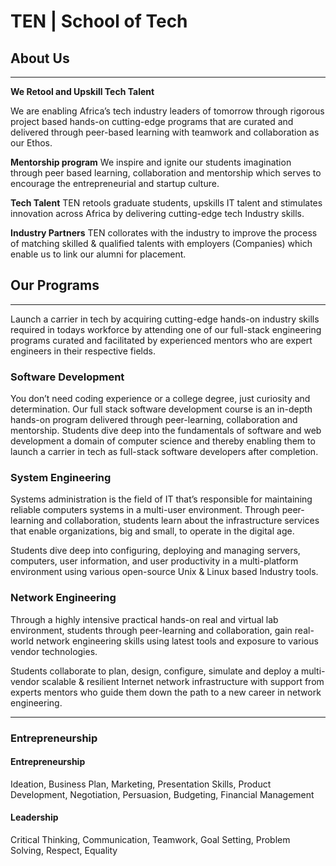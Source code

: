 # TEN | School of Tech

## About Us

<hr>

**We Retool and Upskill Tech Talent**

We are enabling Africa’s tech industry leaders of tomorrow through rigorous project based hands-on cutting-edge programs that are curated and delivered through peer-based learning with teamwork and collaboration as our Ethos.

**Mentorship program**
We inspire and ignite our students imagination through peer based learning, collaboration and mentorship which serves to encourage the entrepreneurial and startup culture.

**Tech Talent**
TEN retools graduate students, upskills IT talent and stimulates innovation across Africa by delivering cutting-edge tech Industry skills.

**Industry Partners**
TEN collorates with the industry to improve the process of matching skilled & qualified talents with employers (Companies) which enable us to link our alumni for placement.

## Our Programs
<hr>
Launch a carrier in tech by acquiring cutting-edge hands-on industry skills required in todays workforce by attending one of our full-stack engineering programs curated and facilitated by experienced mentors who are expert engineers in their respective fields.

### Software Development

You don’t need coding experience or a college degree, just curiosity and determination. Our full stack software development course is an in-depth hands-on program delivered through peer-learning, collaboration and mentorship. Students dive deep into the fundamentals of software and web development a domain of computer science and thereby enabling them to launch a carrier in tech as full-stack software developers after completion.

### System Engineering

Systems administration is the field of IT that’s responsible for maintaining reliable computers systems in a multi-user environment. Through peer-learning and collaboration, students learn about the infrastructure services that enable organizations, big and small, to operate in the digital age.

Students dive deep into configuring, deploying and managing servers, computers, user information, and user productivity in a multi-platform environment using various open-source Unix & Linux based Industry tools.

### Network Engineering

Through a highly intensive practical hands-on real and virtual lab environment, students through peer-learning and collaboration, gain real-world network engineering skills using latest tools and exposure to various vendor technologies. 

Students collaborate to plan, design, configure, simulate and deploy a multi-vendor scalable & resilient Internet network infrastructure with support from experts mentors who guide them down the path to a new career in network engineering.

<hr>

### Entrepreneurship

#### Entrepreneurship 
Ideation, Business Plan, Marketing, Presentation Skills, Product Development, Negotiation, Persuasion, Budgeting, Financial Management

#### Leadership  
Critical Thinking, Communication, Teamwork, Goal Setting, Problem Solving, Respect, Equality
